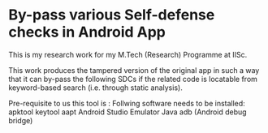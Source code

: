 # By-pass various Self-defense checks in Android App
This is my research work for my M.Tech (Research) Programme at IISc.

This work produces the tampered version of the original app in such a way that it can by-pass the following SDCs if the related code is locatable from keyword-based search (i.e. through static analysis).

Pre-requisite to us this tool is :
Follwing software needs to be installed:
 apktool
 keytool
 aapt
 Android Studio
 Emulator
 Java
 adb (Android debug bridge)
